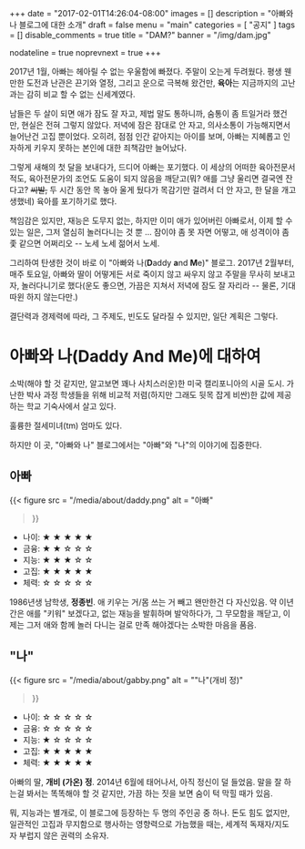 +++
date = "2017-02-01T14:26:04-08:00"
images = []
description = "아빠와 나 블로그에 대한 소개"
draft = false
menu = "main"
categories = [ "공지" ]
tags = []
disable_comments = true
title = "DAM?"
banner = "/img/dam.jpg"

nodateline = true
noprevnext = true
+++

2017년 1월, 아빠는 헤아릴 수 없는 우울함에 빠졌다.
주말이 오는게 두려웠다.
평생 웬만한 도전과 난관은 끈기와 열정, 그리고 운으로 극복해 왔건만, **육아**는
지금까지의 고난과는 감히 비교 할 수 없는 신세계였다.

남들은 두 살이 되면 애가 잠도 잘 자고, 제법 말도 통하니까, 숨통이 좀 트일거라
했건만, 현실은 전혀 그렇지 않았다.
저녁에 잠은 잠대로 안 자고, 의사소통이 가능해지면서 늘어난건 고집 뿐이었다.
오히려, 점점 인간 같아지는 아이를 보며, 아빠는 지혜롭고 인자하게 키우지 못하는
본인에 대한 죄책감만 늘어났다.

그렇게 새해의 첫 달을 보내다가, 드디어 아빠는 포기했다.
이 세상의 어떠한 육아전문서적도, 육아전문가의 조언도 도움이 되지 않음을
깨닫고(뭐? 애를 그냥 울리면 결국엔 잔다고? ~~씨발,~~ 두 시간 동안 목 놓아 울게
뒀다가 목감기만 걸려서 더 안 자고, 한 달을 개고생했네) 육아를 포기하기로 했다.

책임감은 있지만, 재능은 도무지 없는, 하지만 이미 애가 있어버린 아빠로서, 이제
할 수 있는 일은, 그저 열심히 놀러다니는 것 뿐 … 잠이야 좀 못 자면 어떻고, 애
성격이야 좀 좇 같으면 어쩌리오 -- 노세 노세 젊어서 노세.

그리하여 탄생한 것이 바로 이 "아빠와 나(**D**addy **a**nd **M**e)" 블로그.
2017년 2월부터, 매주 토요일, 아빠와 딸이 어떻게든 서로 죽이지 않고 싸우지 않고
주말을 무사히 보내고자, 놀러다니기로 했다(운도 좋으면, 가끔은 지쳐서 저녁에
잠도 잘 자리라 -- 물론, 기대 따윈 하지 않는다만.)

결단력과 경제력에 따라, 그 주제도, 빈도도 달라질 수 있지만, 일단 계획은 그렇다.

# 아빠와 나(Daddy And Me)에 대하여

소박(해야 할 것 같지만, 알고보면 꽤나 사치스러운)한 미국 캘리포니아의 시골 도시.
가난한 박사 과정 학생들을 위해 비교적 저렴(하지만 그래도 뒷목 잡게 비싼)한
값에 제공하는 학교 기숙사에서 살고 있다.

훌륭한 절세미녀(tm) 엄마도 있다.

하지만 이 곳, "아빠와 나" 블로그에서는 "아빠"와 "나"의 이야기에 집중한다.

## 아빠

{{< figure
  src = "/media/about/daddy.png"
  alt = "아빠"
>}}

- 나이: ★ ★ ★ ★ ★
- 금융: ★ ★ ☆ ☆ ☆
- 지능: ★ ★ ★ ☆ ☆
- 고집: ★ ★ ★ ★ ★
- 체력: ☆ ☆ ☆ ☆ ☆

1986년생 남학생, **정종빈**. 애 키우는 거/몸 쓰는 거 빼고 왠만한건 다 자신있음.
약 이년 간은 애를 "키워" 보겠다고, 없는 재능을 발휘하며 발악하다가,
그 무모함을 깨닫고, 이제는 그저 애와 함께 놀러 다니는 걸로 만족 해야겠다는
소박한 마음을 품음.

## "나"

{{< figure
  src = "/media/about/gabby.png"
  alt = "\"나\"(개비 정)"
>}}

- 나이: ☆ ☆ ☆ ☆ ☆
- 금융: ☆ ☆ ☆ ☆ ☆
- 지능: ★ ☆ ☆ ☆ ☆
- 고집: ★ ★ ★ ★ ★
- 체력: ★ ★ ★ ★ ★

아빠의 딸, **개비 (가온) 정**. 2014년 6월에 태어나서, 아직 정신이 덜 들었음.
말을 잘 하는걸 봐서는 똑똑해야 할 것 같지만, 가끔 하는 짓을 보면 숨이 턱 막힐
때가 있음.

뭐, 지능과는 별개로, 이 블로그에 등장하는 두 명의 주인공 중 하나. 돈도 힘도
없지만, 일관적인 고집과 무지함으로 행사하는 영향력으로 가늠했을 때는, 세계적
독재자/지도자 부럽지 않은 권력의 소유자.
